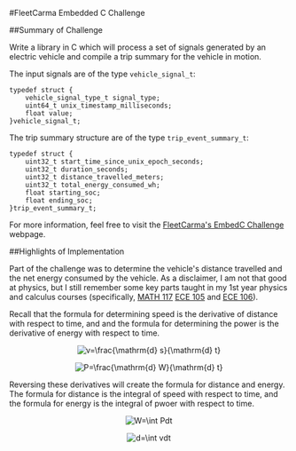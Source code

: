 #FleetCarma Embedded C Challenge

##Summary of Challenge

Write a library in C which will process a set of signals generated by an electric vehicle and compile a trip summary for the vehicle in motion.

The input signals are of the type `vehicle_signal_t`:

```
typedef struct {
    vehicle_signal_type_t signal_type;
    uint64_t unix_timestamp_milliseconds;
    float value;
}vehicle_signal_t;
```

The trip summary structure are of the type `trip_event_summary_t`:

```
typedef struct {
    uint32_t start_time_since_unix_epoch_seconds;
    uint32_t duration_seconds;
    uint32_t distance_travelled_meters;
    uint32_t total_energy_consumed_wh;
    float starting_soc;
    float ending_soc;
}trip_event_summary_t;
```

For more information, feel free to visit the [FleetCarma's EmbedC Challenge](https://github.com/FleetCarma/embedC-Challenge) webpage.

##Highlights of Implementation

Part of the challenge was to determine the vehicle's distance travelled and the net energy consumed by the vehicle. As a disclaimer, I am not that good at physics, but I still remember some key parts taught in my 1st year physics and calculus courses (specifically, [MATH 117](https://uwflow.com/course/math117) [ECE 105](https://uwflow.com/course/ece105) and [ECE 106](https://uwflow.com/course/ece106)).

Recall that the formula for determining speed is the derivative of distance with respect to time, and and the formula for determining the power is the derivative of energy with respect to time.

<p align=center>
	<img src="https://latex.codecogs.com/gif.latex?v=\frac{\mathrm{d}&space;s}{\mathrm{d}&space;t}" title="v=\frac{\mathrm{d} s}{\mathrm{d} t}" />
</p>



<p align=center>
	<img src="https://latex.codecogs.com/gif.latex?P=\frac{\mathrm{d}&space;W}{\mathrm{d}&space;t}" title="P=\frac{\mathrm{d} W}{\mathrm{d} t}" />
</p>

Reversing these derivatives will create the formula for distance and energy. The formula for distance is the integral of speed with respect to time, and the formula for energy is the integral of pwoer with respect to time.

<p align=center>
	<img src="https://latex.codecogs.com/gif.latex?W=\int&space;Pdt" title="W=\int Pdt" />
</p>

<p align=center>
	<img src="https://latex.codecogs.com/gif.latex?d=\int&space;vdt" title="d=\int vdt" />
</p>

